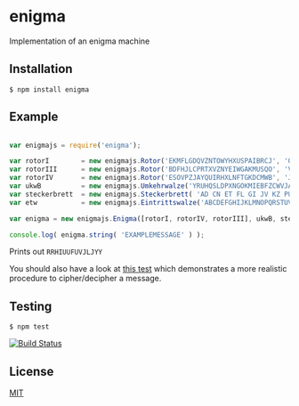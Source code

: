 # enigma
  Implementation of an enigma machine

## Installation
  
    $ npm install enigma

## Example

```js

var enigmajs = require('enigma');

var rotorI        = new enigmajs.Rotor('EKMFLGDQVZNTOWYHXUSPAIBRCJ', 'Q');
var rotorIII      = new enigmajs.Rotor('BDFHJLCPRTXVZNYEIWGAKMUSQO', 'V');
var rotorIV       = new enigmajs.Rotor('ESOVPZJAYQUIRHXLNFTGKDCMWB', 'J');
var ukwB          = new enigmajs.Umkehrwalze('YRUHQSLDPXNGOKMIEBFZCWVJAT');
var steckerbrett  = new enigmajs.Steckerbrett( 'AD CN ET FL GI JV KZ PU QY WX' );
var etw           = new enigmajs.Eintrittswalze('ABCDEFGHIJKLMNOPQRSTUVWXYZ');

var enigma = new enigmajs.Enigma([rotorI, rotorIV, rotorIII], ukwB, steckerbrett, etw);

console.log( enigma.string( 'EXAMPLEMESSAGE' ) );
```
Prints out `RRHIUUFUVJLJYY`

You should also have a look at [this test](test/enigma-realmessage.js) which demonstrates a more realistic procedure to cipher/decipher a message.

## Testing
  
    $ npm test

  [![Build Status](https://travis-ci.org/benelsen/enigma.png?branch=master)](https://travis-ci.org/benelsen/enigma)

## License

[MIT](LICENSE)

